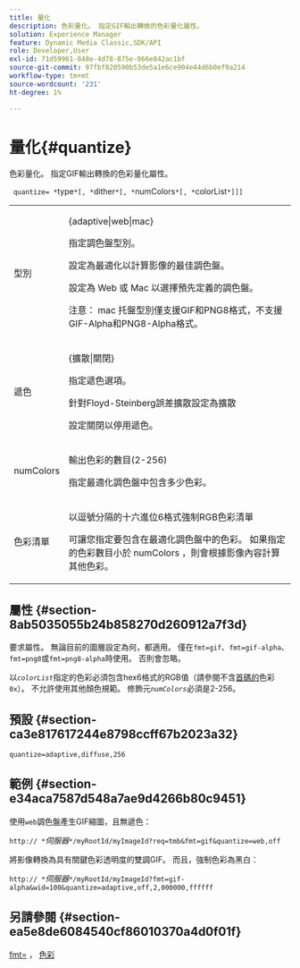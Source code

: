 ```yaml
---
title: 量化
description: 色彩量化。 指定GIF輸出轉換的色彩量化屬性。
solution: Experience Manager
feature: Dynamic Media Classic,SDK/API
role: Developer,User
exl-id: 71d59961-848e-4d78-875e-066e842ac1bf
source-git-commit: 97fbf820590b53de5a1e6ce904e44d6b0ef9a214
workflow-type: tm+mt
source-wordcount: '231'
ht-degree: 1%

---
```


# 量化{#quantize}

色彩量化。 指定GIF輸出轉換的色彩量化屬性。

` quantize= *`type`*[, *`dither`*[, *`numColors`*[, *`colorList`*]]]`

<table id="table_A669A9058C8043A5BAE80B03A13B015B"> 
 <tbody> 
  <tr> 
   <td colname="col1"> <p> <span class="codeph"> <span class="varname">型別</span> </span> </p> </td> 
   <td colname="col2"> <p> <span class="codeph"> {adaptive|web|mac} </span> </p> <p>指定調色盤型別。 </p> <p>設定為<span class="codeph">最適化</span>以計算影像的最佳調色盤。 </p> <p>設定為<span class="codeph"> Web </span>或<span class="codeph"> Mac </span>以選擇預先定義的調色盤。 </p> <p> <p>注意： <span class="codeph"> mac </span>托盤型別僅支援GIF和PNG8格式，不支援GIF-Alpha和PNG8-Alpha格式。</p> </p> </td> 
  </tr> 
  <tr> 
   <td colname="col1"> <p> <span class="codeph"> <span class="varname">遞色</span> </span> </p> </td> 
   <td colname="col2"> <p> <span class="codeph"> {擴散|關閉} </span> </p> <p>指定遞色選項。 </p> <p>針對Floyd-Steinberg誤差擴散設定為<span class="codeph">擴散</span> </p> <p>設定<span class="codeph">關閉</span>以停用遞色。</p> </td> 
  </tr> 
  <tr> 
   <td colname="col1"> <p> <span class="codeph"> <span class="varname"> numColors </span> </span> </p> </td> 
   <td colname="col2"> <p>輸出色彩的數目(2-256) </p> <p>指定<span class="codeph">最適化</span>調色盤中包含多少色彩。</p> </td> 
  </tr> 
  <tr> 
   <td colname="col1"> <p> <span class="codeph"> <span class="varname">色彩清單</span> </span> </p> </td> 
   <td colname="col2"> <p>以逗號分隔的十六進位6格式強制RGB色彩清單 </p> <p>可讓您指定要包含在<span class="codeph">最適化</span>調色盤中的色彩。 如果指定的色彩數目小於<span class="codeph"> <span class="varname"> numColors </span> </span>，則會根據影像內容計算其他色彩。</p> </td> 
  </tr> 
 </tbody> 
</table>

## 屬性 {#section-8ab5035055b24b858270d260912a7f3d}

要求屬性。 無論目前的圖層設定為何，都適用。 僅在`fmt=gif`、`fmt=gif-alpha`、`fmt=png8`或`fmt=png8-alpha`時使用。 否則會忽略。

以&#x200B;*`colorList`*&#x200B;指定的色彩必須包含hex6格式的RGB值（請參閱不含[首碼的](/help/aem-is-ir-api/is-api/http-ref/image-serving-api-ref/c-http-protocol-reference/c-command-reference/r-color-commandref.md)色彩`0x`）。 不允許使用其他顏色規範。 修飾元&#x200B;*`numColors`*&#x200B;必須是2-256。

## 預設 {#section-ca3e817617244e8798ccff67b2023a32}

`quantize=adaptive,diffuse,256`

## 範例 {#section-e34aca7587d548a7ae9d4266b80c9451}

使用`web`調色盤產生GIF縮圖，且無遞色：

`http:// *`*伺服器*`*/myRootId/myImageId?req=tmb&fmt=gif&quantize=web,off`

將影像轉換為具有關鍵色彩透明度的雙調GIF。 而且，強制色彩為黑白：

`http:// *`*伺服器*`*/myRootId/myImageId?fmt=gif-alpha&wid=100&quantize=adaptive,off,2,000000,ffffff`

## 另請參閱 {#section-ea5e8de6084540cf86010370a4d0f01f}

[fmt=](../../../../../is-api/http-ref/image-serving-api-ref/c-http-protocol-reference/c-command-reference/r-is-http-fmt.md#reference-cdf10043423b45ba9fe15157fb3ae37a) ， [色彩](/help/aem-is-ir-api/is-api/http-ref/image-serving-api-ref/c-http-protocol-reference/c-data-types/r-is-http-color.md)

